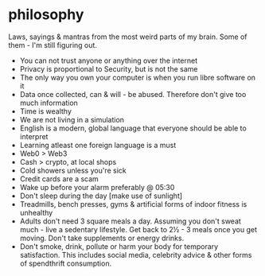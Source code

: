 # philosophy

Laws, sayings & mantras from the most weird parts of my brain. Some of them - I'm still figuring out.

- You can not trust anyone or anything over the internet
- Privacy is proportional to Security, but is not the same
- The only way you own your computer is when you run libre software on it
- Data once collected, can & will - be abused. Therefore don't give too much information
- Time is wealthy
- We are not living in a simulation
- English is a modern, global language that everyone should be able to interpret
- Learning atleast one foreign language is a must
- Web0 > Web3
- Cash > crypto, at local shops
- Cold showers unless you're sick
- Credit cards are a scam
- Wake up before your alarm preferably @ 05:30
- Don't sleep during the day [make use of sunlight]
- Treadmills, bench presses, gyms & artificial forms of indoor fitness is unhealthy
- Adults don't need 3 square meals a day. Assuming you don't sweat much - live a sedentary lifestyle. Get back to 2½ - 3 meals once you get moving. Don't take supplements or energy drinks.
- Don't smoke, drink, pollute or harm your body for temporary satisfaction. This includes social media, celebrity advice & other forms of spendthrift consumption.


